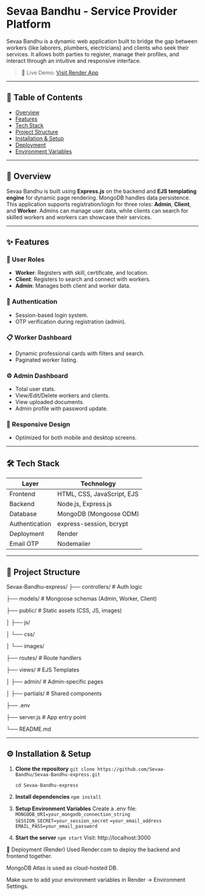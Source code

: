 # Sevaa Bandhu - Service Provider Platform

Sevaa Bandhu is a dynamic web application built to bridge the gap between workers (like laborers, plumbers, electricians) and clients who seek their services. It allows both parties to register, manage their profiles, and interact through an intuitive and responsive interface.

> 🚀 Live Demo: [Visit Render App](https://sevaa-bandhu-github-io.onrender.com)

---

## 📂 Table of Contents

- [Overview](#overview)
- [Features](#features)
- [Tech Stack](#tech-stack)
- [Project Structure](#project-structure)
- [Installation & Setup](#installation--setup)
- [Deployment](#deployment)
- [Environment Variables](#environment-variables)

---

## 🧭 Overview

Sevaa Bandhu is built using **Express.js** on the backend and **EJS templating engine** for dynamic page rendering. MongoDB handles data persistence. This application supports registration/login for three roles: **Admin**, **Client**, and **Worker**. Admins can manage user data, while clients can search for skilled workers and workers can showcase their services.

---

## ✨ Features

### 👤 User Roles
- **Worker**: Registers with skill, certificate, and location.
- **Client**: Registers to search and connect with workers.
- **Admin**: Manages both client and worker data.

### 🔑 Authentication
- Session-based login system.
- OTP verification during registration (admin).

### 📋 Worker Dashboard
- Dynamic professional cards with filters and search.
- Paginated worker listing.

### ⚙️ Admin Dashboard
- Total user stats.
- View/Edit/Delete workers and clients.
- View uploaded documents.
- Admin profile with password update.

### 📱 Responsive Design
- Optimized for both mobile and desktop screens.

---

## 🛠 Tech Stack

| Layer        | Technology                       |
|--------------|-----------------------------------|
| Frontend     | HTML, CSS, JavaScript, EJS        |
| Backend      | Node.js, Express.js               |
| Database     | MongoDB (Mongoose ODM)            |
| Authentication | express-session, bcrypt         |
| Deployment   | Render                            |
| Email OTP    | Nodemailer                        |

---

## 🧱 Project Structure

Sevaa-Bandhu-express/
├── controllers/   # Auth logic

├── models/       # Mongoose schemas (Admin, Worker, Client)

├── public/       # Static assets (CSS, JS, images)

│ ├── js/

│ └── css/

│ └── images/

├── routes/       # Route handlers

├── views/        # EJS Templates

│ ├── admin/      # Admin-specific pages

│ ├── partials/   # Shared components

├── .env

├── server.js     # App entry point

└── README.md

---

## ⚙️ Installation & Setup

1. **Clone the repository**
   ```git clone https://github.com/Sevaa-Bandhu/Sevaa-Bandhu-express.git```
   
   ```cd Sevaa-Bandhu-express```

3. **Install dependencies**
```npm install```

4. **Setup Environment Variables**
Create a .env file:
```MONGODB_URI=your_mongodb_connection_string``` 
```SESSION_SECRET=your_session_secret``` 
```=your_email_address``` 
```EMAIL_PASS=your_email_password``` 

5. **Start the server**
```npm start```
Visit: http://localhost:3000

🚀 Deployment (Render)
Used Render.com to deploy the backend and frontend together.

MongoDB Atlas is used as cloud-hosted DB.

Make sure to add your environment variables in Render → Environment Settings.



